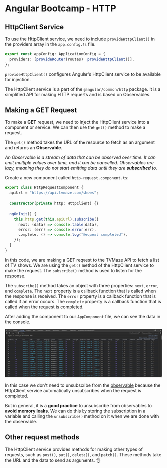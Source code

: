 # Angular Bootcamp - HTTP

## HttpClient Service

To use the HttpClient service, we need to include `provideHttpClient()` in the providers array in the `app.config.ts` file.

```typescript
export const appConfig: ApplicationConfig = {
  providers: [provideRouter(routes), provideHttpClient()],
};
```

`provideHttpClient()` configures Angular's HttpClient service to be available for injection.

The HttpClient service is a part of the `@angular/common/http` package. It is a simplified API for making HTTP requests and is based on Observables.

## Making a GET Request

To make a **GET** request, we need to inject the HttpClient service into a component or service. We can then use the `get()` method to make a request.

The `get()` method takes the URL of the resource to fetch as an argument and returns an **Observable**.

_An Observable is a stream of data that can be observed over time. It can emit multiple values over time, and it can be cancelled. Observables are lazy, meaning they do not start emitting data until they are **subscribed** to._

Create a new component called `http-request.component.ts`:

```typescript
export class HttpRequestComponent {
  apiUrl = "https://api.tvmaze.com/shows";

  constructor(private http: HttpClient) {}

  ngOnInit() {
    this.http.get(this.apiUrl).subscribe({
      next: (data) => console.table(data),
      error: (err) => console.error(err),
      complete: () => console.log("Request completed"),
    });
  }
}
```

In this code, we are making a GET request to the TVMaze API to fetch a list of TV shows. We are using the `get()` method of the HttpClient service to make the request. The `subscribe()` method is used to listen for the response.

The `subscribe()` method takes an object with three properties: `next`, `error`, and `complete`. The `next` property is a callback function that is called when the response is received. The `error` property is a callback function that is called if an error occurs. The `complete` property is a callback function that is called when the request is completed.

After adding the component to our `AppComponent` file, we can see the data in the console.

![http-request](/src/assets/06-angular-bootcamp-http/06-http-get-request.png)

In this case we don't need to unsubscribe from the [observable](https://angular.io/guide/observables-in-angular) because the HttpClient service automatically unsubscribes when the request is completed.

But in general, it is a **good practice** to unsubscribe from observables to **avoid memory leaks**. We can do this by storing the subscription in a variable and calling the `unsubscribe()` method on it when we are done with the observable.

## Other request methods

The HttpClient service provides methods for making other types of requests, such as `post()`, `put()`, `delete()`, and `patch()`. These methods take the URL and the data to send as arguments. 👌
